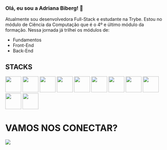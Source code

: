 ### Olá, eu sou a Adriana Biberg! 👋

Atualmente sou desenvolvedora Full-Stack e estudante na Trybe. Estou no módulo de Ciência da Computação que é o 4º e último módulo da formação.
Nessa jornada já trilhei os módulos de:
 - Fundamentos
 - Front-End
 - Back-End

## STACKS

<img src="https://cdn.jsdelivr.net/gh/devicons/devicon/icons/javascript/javascript-original.svg"  height="50px" width="50px" />
<img src="https://cdn.jsdelivr.net/gh/devicons/devicon/icons/typescript/typescript-original.svg" height="50px" width="50px" />
<img src="https://cdn.jsdelivr.net/gh/devicons/devicon/icons/html5/html5-original.svg" height="50px" width="50px" />
<img src="https://cdn.jsdelivr.net/gh/devicons/devicon/icons/css3/css3-original.svg" height="50px" width="50px" />
<img src="https://cdn.jsdelivr.net/gh/devicons/devicon/icons/react/react-original.svg" height="50px" width="50px" />
<img src="https://cdn.jsdelivr.net/gh/devicons/devicon/icons/redux/redux-original.svg" height="50px" width="50px" />


<img src="https://cdn.jsdelivr.net/gh/devicons/devicon/icons/nodejs/nodejs-original.svg" height="50px" width="50px" />

<img src="https://cdn.jsdelivr.net/gh/devicons/devicon/icons/docker/docker-original.svg" height="50px" width="50px"/>

<img src="https://cdn.jsdelivr.net/gh/devicons/devicon/icons/heroku/heroku-original-wordmark.svg" height="50px" width="50px"/>

<img src="https://cdn.jsdelivr.net/gh/devicons/devicon/icons/mongodb/mongodb-original-wordmark.svg" height="50px" width="50px"/>

<img src="https://cdn.jsdelivr.net/gh/devicons/devicon/icons/mysql/mysql-original-wordmark.svg" height="50px" width="50px"/>          
 

# VAMOS NOS CONECTAR?

<a href="https://www.linkedin.com/in/adrianabiberg" target="_blank"><img src="https://img.shields.io/badge/-LinkedIn-%230077B5?style=for-the-badge&logo=linkedin&logoColor=white" target="_blank"></a>

